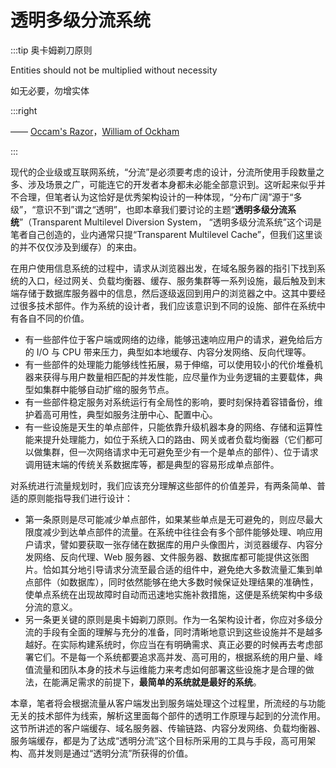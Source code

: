 # 透明多级分流系统

:::tip 奥卡姆剃刀原则

Entities should not be multiplied without necessity

如无必要，勿增实体

:::right

—— [Occam's Razor](https://en.wikipedia.org/wiki/Occam%27s_razor)，[William of Ockham](https://en.wikipedia.org/wiki/William_of_Ockham)

:::

现代的企业级或互联网系统，“分流”是必须要考虑的设计，分流所使用手段数量之多、涉及场景之广，可能连它的开发者本身都未必能全部意识到。这听起来似乎并不合理，但笔者认为这恰好是优秀架构设计的一种体现，“分布广阔”源于“多级”，“意识不到”谓之“透明”，也即本章我们要讨论的主题“**透明多级分流系统**”（Transparent Multilevel Diversion System， “透明多级分流系统”这个词是笔者自己创造的，业内通常只提“Transparent Multilevel Cache”，但我们这里谈的并不仅仅涉及到缓存）的来由。

在用户使用信息系统的过程中，请求从浏览器出发，在域名服务器的指引下找到系统的入口，经过网关、负载均衡器、缓存、服务集群等一系列设施，最后触及到末端存储于数据库服务器中的信息，然后逐级返回到用户的浏览器之中。这其中要经过很多技术部件。作为系统的设计者，我们应该意识到不同的设施、部件在系统中有各自不同的价值。

- 有一些部件位于客户端或网络的边缘，能够迅速响应用户的请求，避免给后方的 I/O 与 CPU 带来压力，典型如本地缓存、内容分发网络、反向代理等。
- 有一些部件的处理能力能够线性拓展，易于伸缩，可以使用较小的代价堆叠机器来获得与用户数量相匹配的并发性能，应尽量作为业务逻辑的主要载体，典型如集群中能够自动扩缩的服务节点。
- 有一些部件稳定服务对系统运行有全局性的影响，要时刻保持着容错备份，维护着高可用性，典型如服务注册中心、配置中心。
- 有一些设施是天生的单点部件，只能依靠升级机器本身的网络、存储和运算性能来提升处理能力，如位于系统入口的路由、网关或者负载均衡器（它们都可以做集群，但一次网络请求中无可避免至少有一个是单点的部件）、位于请求调用链末端的传统关系数据库等，都是典型的容易形成单点部件。

对系统进行流量规划时，我们应该充分理解这些部件的价值差异，有两条简单、普适的原则能指导我们进行设计：

- 第一条原则是尽可能减少单点部件，如果某些单点是无可避免的，则应尽最大限度减少到达单点部件的流量。在系统中往往会有多个部件能够处理、响应用户请求，譬如要获取一张存储在数据库的用户头像图片，浏览器缓存、内容分发网络、反向代理、Web 服务器、文件服务器、数据库都可能提供这张图片。恰如其分地引导请求分流至最合适的组件中，避免绝大多数流量汇集到单点部件（如数据库），同时依然能够在绝大多数时候保证处理结果的准确性，使单点系统在出现故障时自动而迅速地实施补救措施，这便是系统架构中多级分流的意义。
- 另一条更关键的原则是奥卡姆剃刀原则。作为一名架构设计者，你应对多级分流的手段有全面的理解与充分的准备，同时清晰地意识到这些设施并不是越多越好。在实际构建系统时，你应当在有明确需求、真正必要的时候再去考虑部署它们。不是每一个系统都要追求高并发、高可用的，根据系统的用户量、峰值流量和团队本身的技术与运维能力来考虑如何部署这些设施才是合理的做法，在能满足需求的前提下，**最简单的系统就是最好的系统**。

本章，笔者将会根据流量从客户端发出到服务端处理这个过程里，所流经的与功能无关的技术部件为线索，解析这里面每个部件的透明工作原理与起到的分流作用。这节所讲述的客户端缓存、域名服务器、传输链路、内容分发网络、负载均衡器、服务端缓存，都是为了达成“透明分流”这个目标所采用的工具与手段，高可用架构、高并发则是通过“透明分流”所获得的价值。

